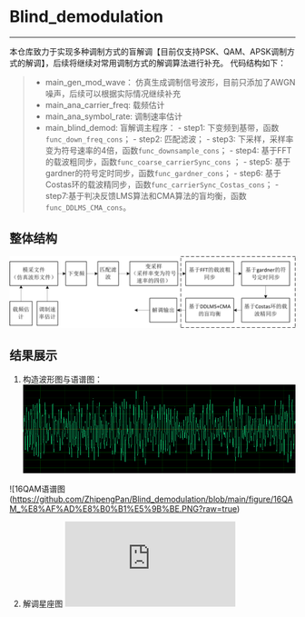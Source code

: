 # Blind_demodulation

------
本仓库致力于实现多种调制方式的盲解调【目前仅支持PSK、QAM、APSK调制方式的解调】，后续将继续对常用调制方式的解调算法进行补充。
代码结构如下：
> * main_gen_mod_wave：
仿真生成调制信号波形，目前只添加了AWGN噪声，后续可以根据实际情况继续补充
> * main_ana_carrier_freq:
载频估计
> * main_ana_symbol_rate:
调制速率估计
> * main_blind_demod:
盲解调主程序：
    - step1: 下变频到基带，函数`func_down_freq_cons`；
    - step2: 匹配滤波；
    - step3: 下采样，采样率变为符号速率的4倍，函数`func_downsample_cons`；
    - step4: 基于FFT的载波粗同步，函数`func_coarse_carrierSync_cons` ；
    - step5: 基于gardner的符号定时同步，函数`func_gardner_cons`；
    - step6: 基于Costas环的载波精同步，函数`func_carrierSync_Costas_cons`；
    - step7:基于判决反馈LMS算法和CMA算法的盲均衡，函数`func_DDLMS_CMA_cons`。

## 整体结构
![整体结构](https://github.com/ZhipengPan/Blind_demodulation/blob/main/figure/%E4%B8%BB%E4%BD%93%E6%9E%B6%E6%9E%84.png)

## 结果展示
1. 构造波形图与语谱图：
![16QAM波形图](https://github.com/ZhipengPan/Blind_demodulation/blob/main/figure/16QAM_波形.PNG)

![16QAM语谱图(https://github.com/ZhipengPan/Blind_demodulation/blob/main/figure/16QAM_%E8%AF%AD%E8%B0%B1%E5%9B%BE.PNG?raw=true)

2. 解调星座图
![16QAM解调后星座图](https://github.com/ZhipengPan/Blind_demodulation/blob/main/figure/result_16QAM.pdf)